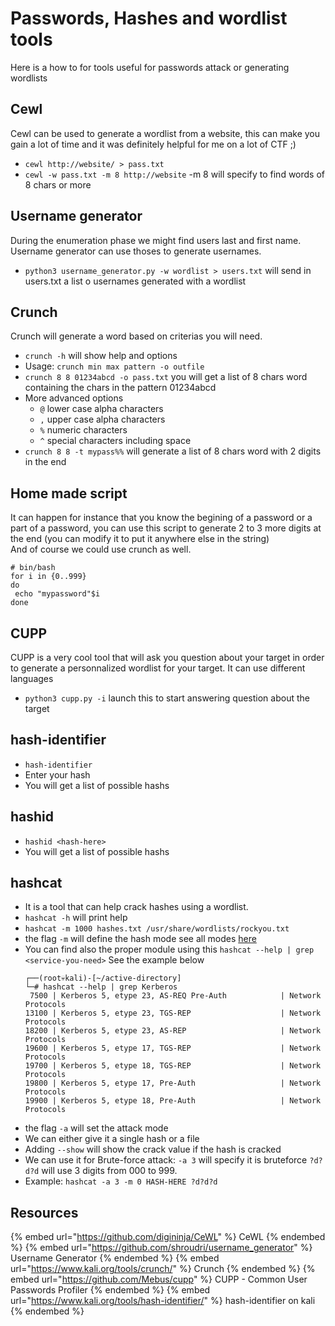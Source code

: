 # Passwords, Hashes and wordlist tools

Here is a how to for tools useful for passwords attack or generating wordlists

## Cewl

Cewl can be used to generate a wordlist from a website, this can make you gain a lot of time and it was definitely helpful for me on a lot of CTF ;)  

- `cewl http://website/ > pass.txt`
- `cewl -w pass.txt -m 8 http://website` -m 8 will specify to find words of 8 chars or more

## Username generator

During the enumeration phase we might find users last and first name. Username generator can use thoses to generate usernames.  
- `python3 username_generator.py -w wordlist > users.txt` will send in users.txt a list o usernames generated with a wordlist 

## Crunch

Crunch will generate a word based on criterias you will need.  
- `crunch -h` will show help and options
- Usage: `crunch min max pattern -o outfile`
- `crunch 8 8 01234abcd -o pass.txt` you will get a list of 8 chars word containing the chars in the pattern 01234abcd 
- More advanced options
  - `@` lower case alpha characters
  - `,` upper case alpha characters
  - `%` numeric characters
  - `^` special characters including space
- `crunch 8 8 -t mypass%%` will generate a list of 8 chars word with 2 digits in the end

## Home made script

It can happen for instance that you know the begining of a password or a part of a password, you can use this script to generate 2 to 3 more digits at the end (you can modify it to put it anywhere else in the string)  
And of course we could use crunch as well.
```
# bin/bash
for i in {0..999}
do
 echo "mypassword"$i
done
```

## CUPP

CUPP is a very cool tool that will ask you question about your target in order to generate a personnalized wordlist for your target. It can use different languages  
- `python3 cupp.py -i` launch this to start answering question about the target

## hash-identifier

- `hash-identifier`
- Enter your hash
- You will get a list of possible hashs

## hashid

- `hashid <hash-here>`
- You will get a list of possible hashs

## hashcat

- It is a tool that can help crack hashes using a wordlist.
- `hashcat -h` will print help
- `hashcat -m 1000 hashes.txt /usr/share/wordlists/rockyou.txt`
- the flag `-m` will define the hash mode see all modes [here](https://hashcat.net/wiki/doku.php?id=example_hashes)
- You can find also the proper module using this `hashcat --help | grep <service-you-need>` See the example below
  ```
  ┌──(root💀kali)-[~/active-directory]
  └─# hashcat --help | grep Kerberos
   7500 | Kerberos 5, etype 23, AS-REQ Pre-Auth            | Network Protocols
  13100 | Kerberos 5, etype 23, TGS-REP                    | Network Protocols
  18200 | Kerberos 5, etype 23, AS-REP                     | Network Protocols
  19600 | Kerberos 5, etype 17, TGS-REP                    | Network Protocols
  19700 | Kerberos 5, etype 18, TGS-REP                    | Network Protocols
  19800 | Kerberos 5, etype 17, Pre-Auth                   | Network Protocols
  19900 | Kerberos 5, etype 18, Pre-Auth                   | Network Protocols
  ```
- the flag `-a` will set the attack mode
- We can either give it a single hash or a file
- Adding `--show` will show the crack value if the hash is cracked
- We can use it for Brute-force attack: `-a 3` will specify it is bruteforce `?d?d?d` will use 3 digits from 000 to 999.
- Example: `hashcat -a 3 -m 0 HASH-HERE ?d?d?d`

## Resources

{% embed url="https://github.com/digininja/CeWL" %} CeWL {% endembed %}
{% embed url="https://github.com/shroudri/username_generator" %} Username Generator {% endembed %}
{% embed url="https://www.kali.org/tools/crunch/" %} Crunch {% endembed %}
{% embed url="https://github.com/Mebus/cupp" %} CUPP - Common User Passwords Profiler {% endembed %}
{% embed url="https://www.kali.org/tools/hash-identifier/" %} hash-identifier on kali {% endembed %}
